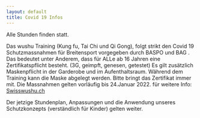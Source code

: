 ```yaml
---
layout: default
title: Covid 19 Infos
---
```


Alle Stunden finden statt.

Das wushu Training (Kung fu, Tai Chi und Qi Gong), folgt strikt den
Covid 19 Schutzmassnahmen für Breitensport vorgegeben durch BASPO
und BAG .<br>
Das bedeutet unter Anderem, dass für ALLe ab 16 Jahren eine Zertifikatspflicht besteht. (3G, geimpft, genesen, getestet) 
Es gilt zusätzlich Maskenpflicht in der Garderobe und im Aufenthaltsraum. Während dem Training kann die Maske abgelegt werden. Bitte bringt das Zertifikat immer mit.
Die Massnahmen gelten vorläufig bis 24.Januar 2022.
für weitere Info: [Swisswushu.ch](http://www.swisswushu.ch/covid19)

Der jetzige Stundenplan, Anpassungen und die Anwendung unseres Schutzkonzepts (verständlich für Kinder) gelten weiter.